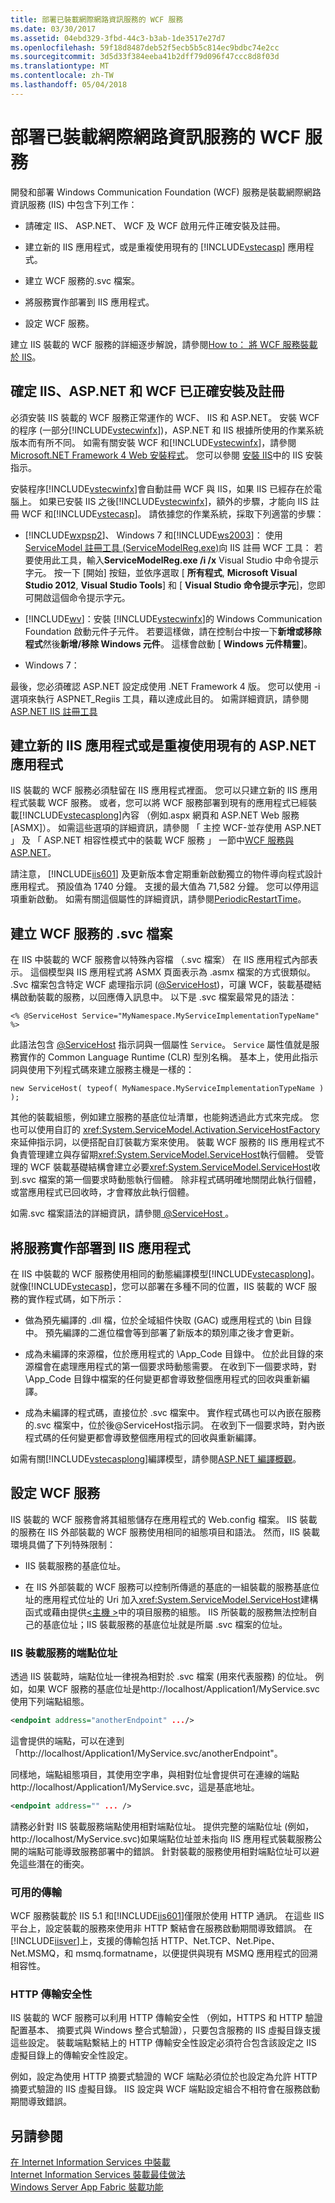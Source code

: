 ```yaml
---
title: 部署已裝載網際網路資訊服務的 WCF 服務
ms.date: 03/30/2017
ms.assetid: 04ebd329-3fbd-44c3-b3ab-1de3517e27d7
ms.openlocfilehash: 59f18d8487deb52f5ecb5b5c814ec9bdbc74e2cc
ms.sourcegitcommit: 3d5d33f384eeba41b2dff79d096f47ccc8d8f03d
ms.translationtype: MT
ms.contentlocale: zh-TW
ms.lasthandoff: 05/04/2018
---
```

# <a name="deploying-an-internet-information-services-hosted-wcf-service"></a>部署已裝載網際網路資訊服務的 WCF 服務
開發和部署 Windows Communication Foundation (WCF) 服務是裝載網際網路資訊服務 (IIS) 中包含下列工作：  
  
-   請確定 IIS、 ASP.NET、 WCF 及 WCF 啟用元件正確安裝及註冊。  
  
-   建立新的 IIS 應用程式，或是重複使用現有的 [!INCLUDE[vstecasp](../../../../includes/vstecasp-md.md)] 應用程式。  
  
-   建立 WCF 服務的.svc 檔案。  
  
-   將服務實作部署到 IIS 應用程式。  
  
-   設定 WCF 服務。  
  
 建立 IIS 裝載的 WCF 服務的詳細逐步解說，請參閱[How to： 將 WCF 服務裝載於 IIS](../../../../docs/framework/wcf/feature-details/how-to-host-a-wcf-service-in-iis.md)。  
  
## <a name="ensure-that-iis-aspnet-and-wcf-are-correctly-installed-and-registered"></a>確定 IIS、ASP.NET 和 WCF 已正確安裝及註冊  
 必須安裝 IIS 裝載的 WCF 服務正常運作的 WCF、 IIS 和 ASP.NET。 安裝 WCF 的程序 (一部分[!INCLUDE[vstecwinfx](../../../../includes/vstecwinfx-md.md)])，ASP.NET 和 IIS 根據所使用的作業系統版本而有所不同。 如需有關安裝 WCF 和[!INCLUDE[vstecwinfx](../../../../includes/vstecwinfx-md.md)]，請參閱[Microsoft.NET Framework 4 Web 安裝程式](http://go.microsoft.com/fwlink/?LinkId=201185)。 您可以參閱 [安裝 IIS](http://go.microsoft.com/fwlink/?LinkId=201188)中的 IIS 安裝指示。  
  
 安裝程序[!INCLUDE[vstecwinfx](../../../../includes/vstecwinfx-md.md)]會自動註冊 WCF 與 IIS，如果 IIS 已經存在於電腦上。 如果已安裝 IIS 之後[!INCLUDE[vstecwinfx](../../../../includes/vstecwinfx-md.md)]，額外的步驟，才能向 IIS 註冊 WCF 和[!INCLUDE[vstecasp](../../../../includes/vstecasp-md.md)]。 請依據您的作業系統，採取下列適當的步驟：  
  
-   [!INCLUDE[wxpsp2](../../../../includes/wxpsp2-md.md)]、 Windows 7 和[!INCLUDE[ws2003](../../../../includes/ws2003-md.md)]： 使用[ServiceModel 註冊工具 (ServiceModelReg.exe)](../../../../docs/framework/wcf/servicemodelreg-exe.md)向 IIS 註冊 WCF 工具： 若要使用此工具，輸入**ServiceModelReg.exe /i /x** Visual Studio 中命令提示字元。 按一下 [開始] 按鈕，並依序選取 [ **所有程式**, **Microsoft Visual Studio 2012**, **Visual Studio Tools**] 和 [ **Visual Studio 命令提示字元**]，您即可開啟這個命令提示字元。  
  
-   [!INCLUDE[wv](../../../../includes/wv-md.md)]：安裝 [!INCLUDE[vstecwinfx](../../../../includes/vstecwinfx-md.md)]的 Windows Communication Foundation 啟動元件子元件。 若要這樣做，請在控制台中按一下**新增或移除程式**然後**新增\/移除 Windows 元件**。 這樣會啟動 [ **Windows 元件精靈**]。  
  
-   Windows 7：  
  
 最後，您必須確認 ASP.NET 設定成使用 .NET Framework 4 版。 您可以使用 -i 選項來執行 ASPNET_Regiis 工具，藉以達成此目的。 如需詳細資訊，請參閱[ASP.NET IIS 註冊工具](http://go.microsoft.com/fwlink/?LinkId=201186)  
  
## <a name="create-a-new-iis-application-or-reuse-an-existing-aspnet-application"></a>建立新的 IIS 應用程式或是重複使用現有的 ASP.NET 應用程式  
 IIS 裝載的 WCF 服務必須駐留在 IIS 應用程式裡面。 您可以只建立新的 IIS 應用程式裝載 WCF 服務。 或者，您可以將 WCF 服務部署到現有的應用程式已經裝載[!INCLUDE[vstecasplong](../../../../includes/vstecasplong-md.md)]內容 （例如.aspx 網頁和 ASP.NET Web 服務 [ASMX]）。 如需這些選項的詳細資訊，請參閱 「 主控 WCF-並存使用 ASP.NET 」 及 「 ASP.NET 相容性模式中的裝載 WCF 服務 」 一節中[WCF 服務與 ASP.NET](../../../../docs/framework/wcf/feature-details/wcf-services-and-aspnet.md)。  
  
 請注意， [!INCLUDE[iis601](../../../../includes/iis601-md.md)] 及更新版本會定期重新啟動獨立的物件導向程式設計應用程式。 預設值為 1740 分鐘。 支援的最大值為 71,582 分鐘。 您可以停用這項重新啟動。 如需有關這個屬性的詳細資訊，請參閱[PeriodicRestartTime](http://go.microsoft.com/fwlink/?LinkId=109968)。  
  
## <a name="create-an-svc-file-for-the-wcf-service"></a>建立 WCF 服務的 .svc 檔案  
 在 IIS 中裝載的 WCF 服務會以特殊內容檔 （.svc 檔案） 在 IIS 應用程式內部表示。 這個模型與 IIS 應用程式將 ASMX 頁面表示為 .asmx 檔案的方式很類似。 .Svc 檔案包含特定 WCF 處理指示詞 ([@ServiceHost](../../../../docs/framework/configure-apps/file-schema/wcf-directive/servicehost.md))，可讓 WCF，裝載基礎結構啟動裝載的服務，以回應傳入訊息中。 以下是 .svc 檔案最常見的語法：  
  
```  
<% @ServiceHost Service="MyNamespace.MyServiceImplementationTypeName" %>  
```  
  
 此語法包含 [@ServiceHost](../../../../docs/framework/configure-apps/file-schema/wcf-directive/servicehost.md) 指示詞與一個屬性 `Service`。 `Service` 屬性值就是服務實作的 Common Language Runtime (CLR) 型別名稱。 基本上，使用此指示詞與使用下列程式碼來建立服務主機是一樣的：  
  
```  
new ServiceHost( typeof( MyNamespace.MyServiceImplementationTypeName ) );  
```  
  
 其他的裝載組態，例如建立服務的基底位址清單，也能夠透過此方式來完成。 您也可以使用自訂的 <xref:System.ServiceModel.Activation.ServiceHostFactory> 來延伸指示詞，以便搭配自訂裝載方案來使用。 裝載 WCF 服務的 IIS 應用程式不負責管理建立與存留期<xref:System.ServiceModel.ServiceHost>執行個體。 受管理的 WCF 裝載基礎結構會建立必要<xref:System.ServiceModel.ServiceHost>收到.svc 檔案的第一個要求時動態執行個體。 除非程式碼明確地關閉此執行個體，或當應用程式已回收時，才會釋放此執行個體。  
  
 如需.svc 檔案語法的詳細資訊，請參閱[ @ServiceHost ](../../../../docs/framework/configure-apps/file-schema/wcf-directive/servicehost.md)。  
  
## <a name="deploy-the-service-implementation-to-the-iis-application"></a>將服務實作部署到 IIS 應用程式  
 在 IIS 中裝載的 WCF 服務使用相同的動態編譯模型[!INCLUDE[vstecasplong](../../../../includes/vstecasplong-md.md)]。 就像[!INCLUDE[vstecasp](../../../../includes/vstecasp-md.md)]，您可以部署在多種不同的位置，IIS 裝載的 WCF 服務的實作程式碼，如下所示：  
  
-   做為預先編譯的 .dll 檔，位於全域組件快取 (GAC) 或應用程式的 \bin 目錄中。 預先編譯的二進位檔會等到部署了新版本的類別庫之後才會更新。  
  
-   成為未編譯的來源檔，位於應用程式的 \App_Code 目錄中。 位於此目錄的來源檔會在處理應用程式的第一個要求時動態需要。 在收到下一個要求時，對 \App_Code 目錄中檔案的任何變更都會導致整個應用程式的回收與重新編譯。  
  
-   成為未編譯的程式碼，直接位於 .svc 檔案中。 實作程式碼也可以內嵌在服務的.svc 檔案中，位於後@ServiceHost指示詞。 在收到下一個要求時，對內嵌程式碼的任何變更都會導致整個應用程式的回收與重新編譯。  
  
 如需有關[!INCLUDE[vstecasplong](../../../../includes/vstecasplong-md.md)]編譯模型，請參閱[ASP.NET 編譯概觀](http://go.microsoft.com/fwlink/?LinkId=94773)。  
  
## <a name="configure-the-wcf-service"></a>設定 WCF 服務  
 IIS 裝載的 WCF 服務會將其組態儲存在應用程式的 Web.config 檔案。 IIS 裝載的服務在 IIS 外部裝載的 WCF 服務使用相同的組態項目和語法。 然而，IIS 裝載環境具備了下列特殊限制：  
  
-   IIS 裝載服務的基底位址。  
  
-   在 IIS 外部裝載的 WCF 服務可以控制所傳遞的基底的一組裝載的服務基底位址的應用程式位址的 Uri 加入<xref:System.ServiceModel.ServiceHost>建構函式或藉由提供[\<主機 >](../../../../docs/framework/configure-apps/file-schema/wcf/host.md)中的項目服務的組態。 IIS 所裝載的服務無法控制自己的基底位址；IIS 裝載服務的基底位址就是所屬 .svc 檔案的位址。  
  
### <a name="endpoint-addresses-for-iis-hosted-services"></a>IIS 裝載服務的端點位址  
 透過 IIS 裝載時，端點位址一律視為相對於 .svc 檔案 (用來代表服務) 的位址。 例如，如果 WCF 服務的基底位址是http://localhost/Application1/MyService.svc使用下列端點組態。  
  
```xml  
<endpoint address="anotherEndpoint" .../>  
```  
  
 這會提供的端點，可以在達到 「http://localhost/Application1/MyService.svc/anotherEndpoint"。  
  
 同樣地，端點組態項目，其使用空字串，與相對位址會提供可在連線的端點http://localhost/Application1/MyService.svc，這是基底地址。  
  
```xml  
<endpoint address="" ... />  
```  
  
 請務必針對 IIS 裝載服務端點使用相對端點位址。 提供完整的端點位址 (例如，http://localhost/MyService.svc)如果端點位址並未指向 IIS 應用程式裝載服務公開的端點可能導致服務部署中的錯誤。 針對裝載的服務使用相對端點位址可以避免這些潛在的衝突。  
  
### <a name="available-transports"></a>可用的傳輸  
 WCF 服務裝載於 IIS 5.1 和[!INCLUDE[iis601](../../../../includes/iis601-md.md)]僅限於使用 HTTP 通訊。 在這些 IIS 平台上，設定裝載的服務來使用非 HTTP 繫結會在服務啟動期間導致錯誤。 在 [!INCLUDE[iisver](../../../../includes/iisver-md.md)]上，支援的傳輸包括 HTTP、Net.TCP、Net.Pipe、Net.MSMQ，和 msmq.formatname，以便提供與現有 MSMQ 應用程式的回溯相容性。  
  
### <a name="http-transport-security"></a>HTTP 傳輸安全性  
 IIS 裝載的 WCF 服務可以利用 HTTP 傳輸安全性 （例如，HTTPS 和 HTTP 驗證配置基本、 摘要式與 Windows 整合式驗證），只要包含服務的 IIS 虛擬目錄支援這些設定。 裝載端點繫結上的 HTTP 傳輸安全性設定必須符合包含該設定之 IIS 虛擬目錄上的傳輸安全性設定。  
  
 例如，設定為使用 HTTP 摘要式驗證的 WCF 端點必須位於也設定為允許 HTTP 摘要式驗證的 IIS 虛擬目錄。 IIS 設定與 WCF 端點設定組合不相符會在服務啟動期間導致錯誤。  
  
## <a name="see-also"></a>另請參閱  
 [在 Internet Information Services 中裝載](../../../../docs/framework/wcf/feature-details/hosting-in-internet-information-services.md)  
 [Internet Information Services 裝載最佳做法](../../../../docs/framework/wcf/feature-details/internet-information-services-hosting-best-practices.md)  
 [Windows Server App Fabric 裝載功能](http://go.microsoft.com/fwlink/?LinkId=201276)

